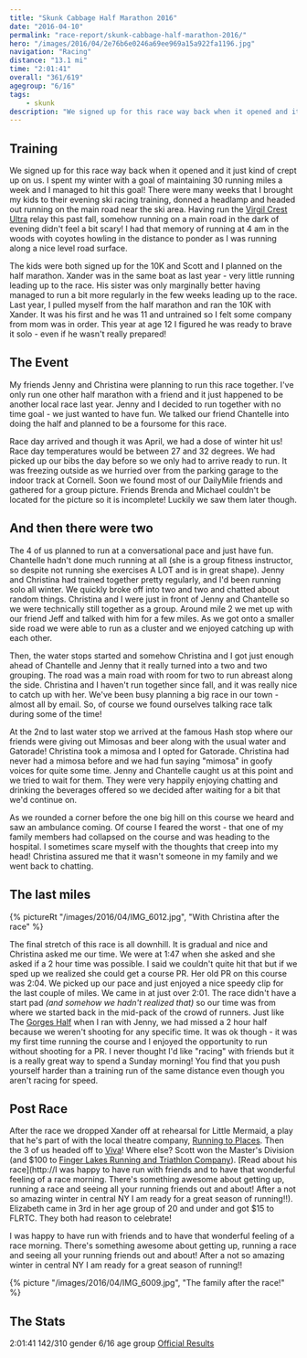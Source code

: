 ```yaml
---
title: "Skunk Cabbage Half Marathon 2016"
date: "2016-04-10"
permalink: "race-report/skunk-cabbage-half-marathon-2016/"
hero: "/images/2016/04/2e76b6e0246a69ee969a15a922fa1196.jpg"
navigation: "Racing"
distance: "13.1 mi"
time: "2:01:41"
overall: "361/619"
agegroup: "6/16"
tags:
    - skunk
description: "We signed up for this race way back when it opened and it just kind of crept up on us. I spent my winter with a goal of maintaining 30 running miles a week and I managed to hit this goal!"
---
```


## Training

We signed up for this race way back when it opened and it just kind of crept up on us. I spent my winter with a goal of maintaining 30 running miles a week and I managed to hit this goal! There were many weeks that I brought my kids to their evening ski racing training, donned a headlamp and headed out running on the main road near the ski area. Having run the [Virgil Crest Ultra](/race-report/virgil-crest-100-relay-the-first-50-miles/) relay this past fall, somehow running on a main road in the dark of evening didn't feel a bit scary! I had that memory of running at 4 am in the woods with coyotes howling in the distance to ponder as I was running along a nice level road surface.

The kids were both signed up for the 10K and Scott and I planned on the half marathon. Xander was in the same boat as last year - very little running leading up to the race. His sister was only marginally better having managed to run a bit more regularly in the few weeks leading up to the race. Last year, I pulled myself from the half marathon and ran the 10K with Xander. It was his first and he was 11 and untrained so I felt some company from mom was in order. This year at age 12 I figured he was ready to brave it solo - even if he wasn't really prepared!

## The Event

My friends Jenny and Christina were planning to run this race together. I've only run one other half marathon with a friend and it just happened to be another local race last year. Jenny and I decided to run together with no time goal - we just wanted to have fun. We talked our friend Chantelle into doing the half and planned to be a foursome for this race.

Race day arrived and though it was April, we had a dose of winter hit us! Race day temperatures would be between 27 and 32 degrees. We had picked up our bibs the day before so we only had to arrive ready to run. It was freezing outside as we hurried over from the parking garage to the indoor track at Cornell. Soon we found most of our DailyMile friends and gathered for a group picture. Friends Brenda and Michael couldn't be located for the picture so it is incomplete! Luckily we saw them later though.

## And then there were two

The 4 of us planned to run at a conversational pace and just have fun. Chantelle hadn't done much running at all (she is a group fitness instructor, so despite not running she exercises A LOT and is in great shape). Jenny and Christina had trained together pretty regularly, and I'd been running solo all winter. We quickly broke off into two and two and chatted about random things. Christina and I were just in front of Jenny and Chantelle so we were technically still together as a group. Around mile 2 we met up with our friend Jeff and talked with him for a few miles. As we got onto a smaller side road we were able to run as a cluster and we enjoyed catching up with each other.

Then, the water stops started and somehow Christina and I got just enough ahead of Chantelle and Jenny that it really turned into a two and two grouping. The road was a main road with room for two to run abreast along the side. Christina and I haven't run together since fall, and it was really nice to catch up with her. We've been busy planning a big race in our town - almost all by email. So, of course we found ourselves talking race talk during some of the time!

At the 2nd to last water stop we arrived at the famous Hash stop where our friends were giving out Mimosas and beer along with the usual water and Gatorade! Christina took a mimosa and I opted for Gatorade. Christina had never had a mimosa before and we had fun saying "mimosa" in goofy voices for quite some time. Jenny and Chantelle caught us at this point and we tried to wait for them. They were very happily enjoying chatting and drinking the beverages offered so we decided after waiting for a bit that we'd continue on.

As we rounded a corner before the one big hill on this course we heard and saw an ambulance coming. Of course I feared the worst - that one of my family members had collapsed on the course and was heading to the hospital. I sometimes scare myself with the thoughts that creep into my head! Christina assured me that it wasn't someone in my family and we went back to chatting.

## The last miles

{% pictureRt "/images/2016/04/IMG_6012.jpg", "With Christina after the race" %}

The final stretch of this race is all downhill. It is gradual and nice and Christina asked me our time. We were at 1:47 when she asked and she asked if a 2 hour time was possible. I said we couldn't quite hit that but if we sped up we realized she could get a course PR. Her old PR on this course was 2:04. We picked up our pace and just enjoyed a nice speedy clip for the last couple of miles. We came in at just over 2:01. The race didn't have a start pad _(and somehow we hadn't realized that)_ so our time was from where we started back in the mid-pack of the crowd of runners. Just like The [Gorges Half](/race-report/gorges-ithaca-half-marathon/) when I ran with Jenny, we had missed a 2 hour half because we weren't shooting for any specific time. It was ok though - it was my first time running the course and I enjoyed the opportunity to run without shooting for a PR. I never thought I'd like "racing" with friends but it is a really great way to spend a Sunday morning! You find that you push yourself harder than a training run of the same distance even though you aren't racing for speed.

## Post Race

After the race we dropped Xander off at rehearsal for Little Mermaid, a play that he's part of with the local theatre company, [Running to Places](http://www.runningtoplaces.org/). Then the 3 of us headed off to [Viva](http://www.vivataqueria.com/)! Where else? Scott won the Master's Division (and $100 to [Finger Lakes Running and Triathlon Company](http://www.fingerlakesrunningco.com/)). [Read about his race](http://I was happy to have run with friends and to have that wonderful feeling of a race morning. There's something awesome about getting up, running a race and seeing all your running friends out and about! After a not so amazing winter in central NY I am ready for a great season of running!!). Elizabeth came in 3rd in her age group of 20 and under and got $15 to FLRTC. They both had reason to celebrate!

I was happy to have run with friends and to have that wonderful feeling of a race morning. There's something awesome about getting up, running a race and seeing all your running friends out and about! After a not so amazing winter in central NY I am ready for a great season of running!!

{% picture "/images/2016/04/IMG_6009.jpg", "The family after the race!" %}

## The Stats

2:01:41
142/310 gender
6/16 age group
[Official Results](http://www.leonetiming.com/2016/Roads/SkunkHalf16.htm)
